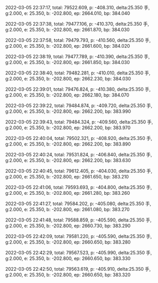 2022-03-05 22:37:17, total: 79522.609, p: -408.310, delta:25.350 手, g:2.000, e: 25.350, b: -202.800, ep: 2664.010, bp: 384.040

2022-03-05 22:37:38, total: 79477.106, p: -410.370, delta:25.350 手, g:2.000, e: 25.350, b: -202.800, ep: 2661.870, bp: 384.030

2022-03-05 22:37:58, total: 79479.793, p: -410.560, delta:25.350 手, g:2.000, e: 25.350, b: -202.800, ep: 2661.600, bp: 384.020

2022-03-05 22:38:19, total: 79477.789, p: -410.390, delta:25.350 手, g:2.000, e: 25.350, b: -202.800, ep: 2661.850, bp: 384.030

2022-03-05 22:38:40, total: 79482.281, p: -410.010, delta:25.350 手, g:2.000, e: 25.350, b: -202.800, ep: 2662.230, bp: 384.030

2022-03-05 22:39:01, total: 79476.824, p: -410.380, delta:25.350 手, g:2.000, e: 25.350, b: -202.800, ep: 2662.180, bp: 384.070

2022-03-05 22:39:22, total: 79484.874, p: -409.720, delta:25.350 手, g:2.000, e: 25.350, b: -202.800, ep: 2662.200, bp: 383.990

2022-03-05 22:39:43, total: 79484.324, p: -409.560, delta:25.350 手, g:2.000, e: 25.350, b: -202.800, ep: 2662.200, bp: 383.970

2022-03-05 22:40:04, total: 79502.321, p: -408.920, delta:25.350 手, g:2.000, e: 25.350, b: -202.800, ep: 2662.200, bp: 383.890

2022-03-05 22:40:24, total: 79531.824, p: -406.840, delta:25.350 手, g:2.000, e: 25.350, b: -202.800, ep: 2662.200, bp: 383.630

2022-03-05 22:40:45, total: 79612.405, p: -404.030, delta:25.350 手, g:2.000, e: 25.350, b: -202.800, ep: 2661.650, bp: 383.210

2022-03-05 22:41:06, total: 79593.693, p: -404.800, delta:25.350 手, g:2.000, e: 25.350, b: -202.800, ep: 2661.280, bp: 383.260

2022-03-05 22:41:27, total: 79584.202, p: -405.080, delta:25.350 手, g:2.000, e: 25.350, b: -202.800, ep: 2661.080, bp: 383.270

2022-03-05 22:41:48, total: 79588.859, p: -405.590, delta:25.350 手, g:2.000, e: 25.350, b: -202.800, ep: 2660.730, bp: 383.290

2022-03-05 22:42:09, total: 79581.220, p: -405.590, delta:25.350 手, g:2.000, e: 25.350, b: -202.800, ep: 2660.650, bp: 383.280

2022-03-05 22:42:29, total: 79567.523, p: -405.990, delta:25.350 手, g:2.000, e: 25.350, b: -202.800, ep: 2660.650, bp: 383.330

2022-03-05 22:42:50, total: 79563.619, p: -405.910, delta:25.350 手, g:2.000, e: 25.350, b: -202.800, ep: 2660.650, bp: 383.320